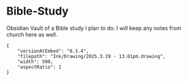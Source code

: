 
# Bible-Study
Obsidian Vault of a Bible study I plan to do. I will keep any notes from church here as well.

```handdrawn-ink
{
	"versionAtEmbed": "0.3.4",
	"filepath": "Ink/Drawing/2025.3.19 - 13.01pm.drawing",
	"width": 500,
	"aspectRatio": 1
}
```
